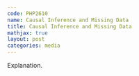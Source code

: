 ```yaml
---
code: PHP2610 
name: Causal Inference and Missing Data 
title: Causal Inference and Missing Data 
mathjax: true
layout: post
categories: media
---
```

Explanation.
